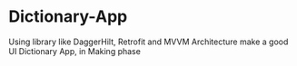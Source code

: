 # Dictionary-App
Using library like DaggerHilt, Retrofit and MVVM Architecture make a good UI Dictionary App, in Making phase 
